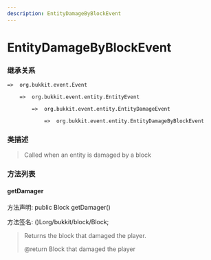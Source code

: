 ```yaml
---
description: EntityDamageByBlockEvent
---
```


# EntityDamageByBlockEvent

### 继承关系

    =>  org.bukkit.event.Event

        =>  org.bukkit.event.entity.EntityEvent

            =>  org.bukkit.event.entity.EntityDamageEvent

                =>  org.bukkit.event.entity.EntityDamageByBlockEvent

### 类描述

> Called when an entity is damaged by a block

### 方法列表

#### getDamager

方法声明: public Block getDamager()

方法签名: ()Lorg/bukkit/block/Block;

> Returns the block that damaged the player.
>
> @return Block that damaged the player